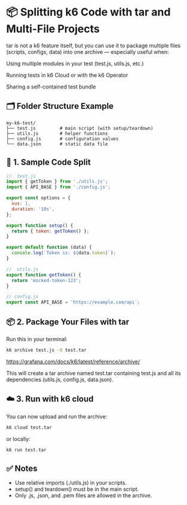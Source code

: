 # 📦 Splitting k6 Code with tar and Multi-File Projects
tar is not a k6 feature itself, but you can use it to package multiple files (scripts, configs, data) into one archive — especially useful when:

Using multiple modules in your test (test.js, utils.js, etc.)

Running tests in k6 Cloud or with the k6 Operator

Sharing a self-contained test bundle

## 🗂 Folder Structure Example
```arduino
my-k6-test/
├── test.js         # main script (with setup/teardown)
├── utils.js        # helper functions
├── config.js       # configuration values
└── data.json       # static data file
```
## 🧵 1. Sample Code Split
```javascript
//  test.js
import { getToken } from './utils.js';
import { API_BASE } from './config.js';

export const options = {
  vus: 1,
  duration: '10s',
};

export function setup() {
  return { token: getToken() };
}

export default function (data) {
  console.log(`Token is: ${data.token}`);
}
```
```javascript
//  utils.js
export function getToken() {
  return 'mocked-token-123';
}
```
```javascript
// config.js
export const API_BASE = 'https://example.com/api';
```


## 📦 2. Package Your Files with tar
Run this in your terminal:

```bash
k6 archive test.js -O test.tar
```
https://grafana.com/docs/k6/latest/reference/archive/


This will create a tar archive named test.tar containing test.js and all its dependencies (utils.js, config.js, data.json).

## ☁️ 3. Run with k6 cloud
You can now upload and run the archive:

```bash
k6 cloud test.tar
```

or locally:

```bash
k6 run test.tar
```

## ✅ Notes
- Use relative imports (./utils.js) in your scripts.
- setup() and teardown() must be in the main script.
- Only .js, .json, and .pem files are allowed in the archive.
